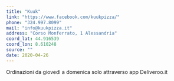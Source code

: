 ```yaml
---
title: "Kuuk"
link: "https://www.facebook.com/kuukpizza/"
phone: "324.997.8099"
mail: "info@kuukpizza.it"
address: "Corso Monferrato, 1 Alessandria"
coord_lat: 44.916539
coord_lon: 8.610248
source: ""
date: 2020-04-26
---
```


Ordinazioni da giovedì a domenica solo attraverso app Deliveroo.it
